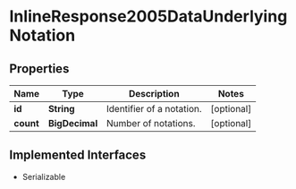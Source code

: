 

# InlineResponse2005DataUnderlyingNotation


## Properties

Name | Type | Description | Notes
------------ | ------------- | ------------- | -------------
**id** | **String** | Identifier of a notation. |  [optional]
**count** | **BigDecimal** | Number of notations. |  [optional]


## Implemented Interfaces

* Serializable


